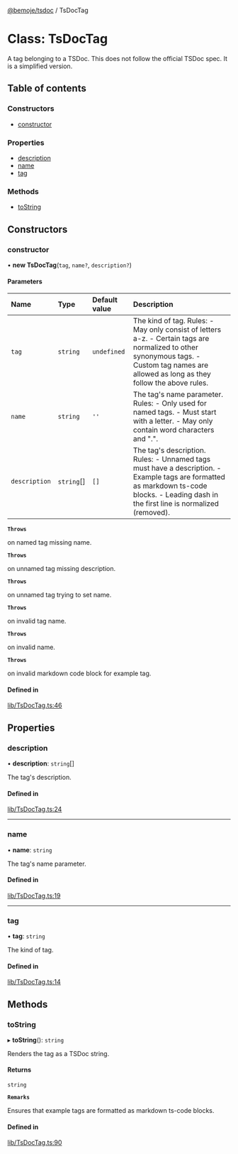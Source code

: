 [@bemoje/tsdoc](https://github.com/bemoje/tsmono/blob/main/pkg/tsdoc/docs/md/index.md) / TsDocTag

# Class: TsDocTag

A tag belonging to a TSDoc.
This does not follow the official TSDoc spec. It is a simplified version.

## Table of contents

### Constructors

- [constructor](https://github.com/bemoje/tsmono/blob/main/pkg/tsdoc/docs/md/classes/TsDocTag.md#constructor)

### Properties

- [description](https://github.com/bemoje/tsmono/blob/main/pkg/tsdoc/docs/md/classes/TsDocTag.md#description)
- [name](https://github.com/bemoje/tsmono/blob/main/pkg/tsdoc/docs/md/classes/TsDocTag.md#name)
- [tag](https://github.com/bemoje/tsmono/blob/main/pkg/tsdoc/docs/md/classes/TsDocTag.md#tag)

### Methods

- [toString](https://github.com/bemoje/tsmono/blob/main/pkg/tsdoc/docs/md/classes/TsDocTag.md#tostring)

## Constructors

### constructor

• **new TsDocTag**(`tag`, `name?`, `description?`)

#### Parameters

| Name | Type | Default value | Description |
| :------ | :------ | :------ | :------ |
| `tag` | `string` | `undefined` | The kind of tag. Rules: - May only consist of letters a-z. - Certain tags are normalized to other synonymous tags. - Custom tag names are allowed as long as they follow the above rules. |
| `name` | `string` | `''` | The tag's name parameter. Rules: - Only used for named tags. - Must start with a letter. - May only contain word characters and ".". |
| `description` | `string`[] | `[]` | The tag's description. Rules: - Unnamed tags must have a description. - Example tags are formatted as markdown ts-code blocks. - Leading dash in the first line is normalized (removed). |

**`Throws`**

on named tag missing name.

**`Throws`**

on unnamed tag missing description.

**`Throws`**

on unnamed tag trying to set name.

**`Throws`**

on invalid tag name.

**`Throws`**

on invalid name.

**`Throws`**

on invalid markdown code block for example tag.

#### Defined in

[lib/TsDocTag.ts:46](https://github.com/bemoje/tsmono/blob/ad6c8c6/pkg/tsdoc/src/lib/TsDocTag.ts#L46)

## Properties

### description

• **description**: `string`[]

The tag's description.

#### Defined in

[lib/TsDocTag.ts:24](https://github.com/bemoje/tsmono/blob/ad6c8c6/pkg/tsdoc/src/lib/TsDocTag.ts#L24)

___

### name

• **name**: `string`

The tag's name parameter.

#### Defined in

[lib/TsDocTag.ts:19](https://github.com/bemoje/tsmono/blob/ad6c8c6/pkg/tsdoc/src/lib/TsDocTag.ts#L19)

___

### tag

• **tag**: `string`

The kind of tag.

#### Defined in

[lib/TsDocTag.ts:14](https://github.com/bemoje/tsmono/blob/ad6c8c6/pkg/tsdoc/src/lib/TsDocTag.ts#L14)

## Methods

### toString

▸ **toString**(): `string`

Renders the tag as a TSDoc string.

#### Returns

`string`

**`Remarks`**

Ensures that example tags are formatted as markdown ts-code blocks.

#### Defined in

[lib/TsDocTag.ts:90](https://github.com/bemoje/tsmono/blob/ad6c8c6/pkg/tsdoc/src/lib/TsDocTag.ts#L90)
